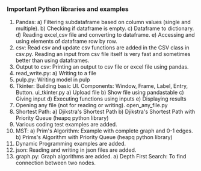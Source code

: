 ### Important Python libraries and examples
1) Pandas: 
	a) Filtering subdataframe based on column values (single and multiple).
	b) Checking if dataframe is empty.
	c) Dataframe to dictionary.
	d) Reading excel,csv file and converting to dataframe.
	e) Accessing and using elements of dataframe row by row.
2) csv: Read csv and update csv functions are added in the CSV class in csv.py. Reading an input from csv file itself is very fast and sometimes better than using dataframes.
3) Output to csv: Printing an output to csv file or excel file using pandas. 
4) read_write.py: 
	a) Writing to a file
5) pulp.py: Writing model in pulp
6) Tkinter: Building basic UI. Components: Window, Frame, Label, Entry, Button. ui_tkinter.py
	a) Upload file
	b) Show file using pandastable
	c) Giving input
	d) Executing functions using inputs
	e) Displaying results
7) Opening any file (not for reading or writing). open_any_file.py
8) Shortest Path:
	a) Djikstra's Shortest Path
	b) Djikstra's Shortest Path with Priority Queue (heapq python library)
9) Various coding test examples are added.
10) MST:
	a) Prim's Algorithm: Example with complete graph and 0-1 edges.
	b) Prims's Algorithm with Priority Queue (heapq python library)
11) Dynamic Programming examples are added.
12) json: Reading and writing in json files are added.
13) graph.py: Graph algorithms are added.
	a) Depth First Search: To find connection between two nodes. 